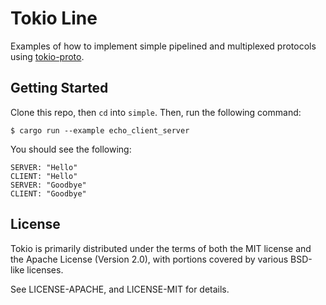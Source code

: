 # Tokio Line

Examples of how to implement simple pipelined and multiplexed protocols using
[tokio-proto](https://github.com/tokio-rs/tokio-proto).

## Getting Started

Clone this repo, then `cd` into `simple`. Then, run the
following command:

```
$ cargo run --example echo_client_server
```

You should see the following:

```
SERVER: "Hello"
CLIENT: "Hello"
SERVER: "Goodbye"
CLIENT: "Goodbye"
```

## License

Tokio is primarily distributed under the terms of both the MIT license
and the Apache License (Version 2.0), with portions covered by various
BSD-like licenses.

See LICENSE-APACHE, and LICENSE-MIT for details.
